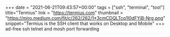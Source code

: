 +++
date = "2021-06-21T09:43:57+00:00"
tags = ["ssh", "terminal", "tool"]
title="Termius"
link = "https://termius.com"
thumbnail = "https://miro.medium.com/fit/c/262/262/1*3cmCDQLTcq1l0dFYiB-Nrg.png"
snippet="Termius is the SSH client that works on Desktop and Mobile"
+++
ad-free
ssh
telnet and mosh
port forwarding
